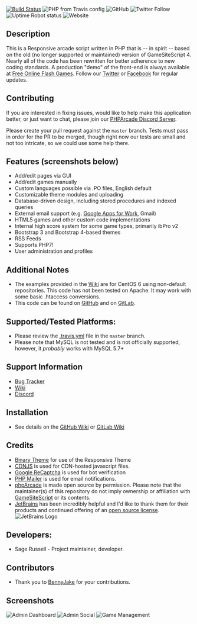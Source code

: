 [![Build Status](https://travis-ci.org/Sageth/phparcade.svg?branch=master)](https://travis-ci.org/Sageth/phparcade)
![PHP from Travis config](https://img.shields.io/travis/php-v/Sageth/phparcade/master.svg?style=plastic)
![GitHub](https://img.shields.io/github/license/Sageth/phparcade.svg?style=plastic)
![Twitter Follow](https://img.shields.io/twitter/follow/phparcade.svg?color=brightgreen&style=plastic)
![Uptime Robot status](https://img.shields.io/uptimerobot/status/m777308707-9915db739f8f17d2c1b0e901.svg?label=website%20status&style=plastic)
![Website](https://img.shields.io/website/https/www.phparcade.com.svg?down_color=informational&down_message=offline&style=plastic&up_color=green&up_message=online)


## Description
This is a Responsive arcade script written in PHP that is -- in spirit -- based on the old (no longer 
supported or maintained) version of GameSiteScript 4. Nearly all of the code has been rewritten for 
better adherence to new coding standards.  A production "demo" of the front-end is always available at 
[Free Online Flash Games](https://www.phparcade.com).  Follow our [Twitter](https://twitter.com/phparcade) or
[Facebook](https://www.facebook.com/PHPArcade-271750579558482) for regular updates.

## Contributing
If you are interested in fixing issues, would like to help make this application better, or just want to chat, please join
our [PHPArcade Discord Server](http://discord.gg/wzr3PCf).

Please create your pull request against the `master` branch. Tests must pass in order for the PR to be merged, though right now our tests are small and not too intricate, so we could use some help there. 

## Features (screenshots below)
* Add/edit pages via GUI
* Add/edit games manually
* Custom languages possible via .PO files, English default
* Customizable theme modules and uploading
* Database-driven design, including stored procedures and indexed queries
* External email support (e.g. [Google Apps for Work](https://goo.gl/S3SgCr), Gmail)
* HTML5 games and other custom code implementations
* Internal high score system for some game types, primarily ibPro v2
* Bootstrap 3 and Bootstrap 4-based themes
* RSS Feeds
* Supports PHP7!
* User administration and profiles

## Additional Notes
* The examples provided in the [Wiki](https://github.com/Sageth/phpArcade/wiki) are for CentOS 6 using non-default
repositories. This code has not been tested on Apache. It may work with some basic .htaccess conversions.
* This code can be found on [GitHub](https://github.com/Sageth/phpArcade) and on [GitLab](https://gitlab.com/Sageth/phparcade).

## Supported/Tested Platforms:
* Please review the [.travis.yml](https://github.com/Sageth/phparcade/blob/master/.travis.yml) file in the `master` branch.
* Please note that MySQL is not tested and is not officially supported, however, it _probably_ works with MySQL 5.7+

## Support Information
* [Bug Tracker](https://github.com/Sageth/phpArcade/issues)
* [Wiki](https://github.com/Sageth/phpArcade/wiki)
* [Discord](http://discord.gg/wzr3PCf)

## Installation
* See details on the [GitHub Wiki](https://github.com/Sageth/phparcade/wiki) or [GitLab Wiki](https://gitlab.com/Sageth/phparcade/wikis/home)

## Credits
* [Binary Theme](http://www.binarytheme.com/) for use of the Responsive Theme
* [CDNJS](https://cdnjs.com/) is used for CDN-hosted javascript files.
* [Google ReCaptcha](https://github.com/google/recaptcha) is used for bot verification
* [PHP Mailer](https://www.github.com/PHPMailer/PHPMailer) is used for email notifications.
* [phpArcade](https://www.phparcade.com) is made open source by permission. Please note that the maintainer(s) of this 
repository do not imply ownership or affiliation with [GameSiteScript](http://www.gamesitescript.com) or its contents.
* [JetBrains](https://www.jetbrains.com/) has been incredibly helpful and I'd like to thank them for their products and 
continued offering of an [open source license](https://www.jetbrains.com/buy/opensource/).  
![JetBrains Logo](https://www.phparcade.com/includes/images/jetbrains-variant-3.svg)

## Developers:
* Sage Russell - Project maintainer, developer. 

## Contributors
* Thank you to [BennyJake](https://github.com/BennyJake) for your contributions.

## Screenshots
![Admin Dashboard](http://i61.tinypic.com/15zj2g.png "Admin Dashboard")
![Admin Social](http://i59.tinypic.com/2cx8ftk.png "Social Settings")
![Game Management](http://i62.tinypic.com/2eehnbd.png "Game Management")
